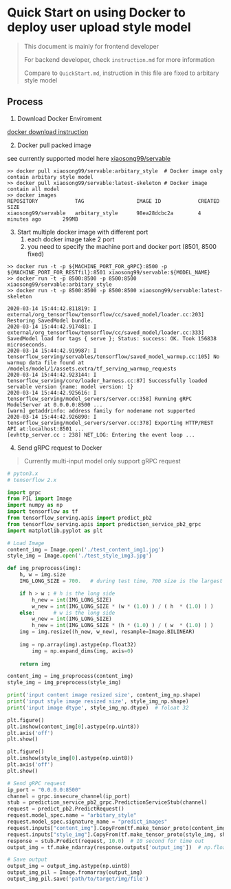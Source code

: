 # Quick Start on using Docker to deploy user upload style model 

> This document is mainly for frontend developer 
>
> For backend developer, check `instruction.md` for more information  
>
> Compare to `QuickStart.md`, instruction in this file are fixed to arbitary style model 



## Process 

1. Download Docker Enviroment 

[docker download instruction](https://docs.docker.com/install/)




2. Docker pull packed image 

see currently supported model here [xiaosong99/servable](https://hub.docker.com/repository/docker/xiaosong99/servable)

```shell
>> docker pull xiaosong99/servable:arbitary_style  # Docker image only contain arbitary style model 
>> docker pull xiaosong99/servable:latest-skeleton # Docker image contain all model
>> docker images
REPOSITORY            TAG                 IMAGE ID            CREATED             SIZE
xiaosong99/servable   arbitary_style      98ea28dcbc2a        4 minutes ago       299MB

```




3. Start multiple docker image with different port 
   1. each docker image take 2 port
   2. you need to specify the machine port and docker port (8501, 8500 fixed)


```shell
>> docker run -t -p ${MACHINE_PORT_FOR_gRPC}:8500 -p ${MACHINE_PORT_FOR_RESTfil}:8501 xiaosong99/servable:${MODEL_NAME}
>> docker run -t -p 8500:8500 -p 8500:8500 xiaosong99/servable:arbitary_style
>> docker run -t -p 8500:8500 -p 8500:8500 xiaosong99/servable:latest-skeleton

2020-03-14 15:44:42.811819: I external/org_tensorflow/tensorflow/cc/saved_model/loader.cc:203] Restoring SavedModel bundle.
2020-03-14 15:44:42.917481: I external/org_tensorflow/tensorflow/cc/saved_model/loader.cc:333] SavedModel load for tags { serve }; Status: success: OK. Took 156838 microseconds.
2020-03-14 15:44:42.919987: I tensorflow_serving/servables/tensorflow/saved_model_warmup.cc:105] No warmup data file found at /models/model/1/assets.extra/tf_serving_warmup_requests
2020-03-14 15:44:42.923144: I tensorflow_serving/core/loader_harness.cc:87] Successfully loaded servable version {name: model version: 1}
2020-03-14 15:44:42.925616: I tensorflow_serving/model_servers/server.cc:358] Running gRPC ModelServer at 0.0.0.0:8500 ...
[warn] getaddrinfo: address family for nodename not supported
2020-03-14 15:44:42.926890: I tensorflow_serving/model_servers/server.cc:378] Exporting HTTP/REST API at:localhost:8501 ...
[evhttp_server.cc : 238] NET_LOG: Entering the event loop ...

```



4. Send gRPC request to Docker 

> Currently multi-input model only support gRPC request 


```python
# pyton3.x 
# tensorflow 2.x

import grpc
from PIL import Image
import numpy as np
import tensorflow as tf 
from tensorflow_serving.apis import predict_pb2
from tensorflow_serving.apis import prediction_service_pb2_grpc
import matplotlib.pyplot as plt

# Load Image 
content_img = Image.open('./test_content_img1.jpg')
style_img = Image.open('./test_style_img3.jpg')

def img_preprocess(img):
    h, w = img.size
    IMG_LONG_SIZE = 700.   # during test time, 700 size is the largest supported size 

    if h > w : # h is the long side 
        h_new = int(IMG_LONG_SIZE)
        w_new = int(IMG_LONG_SIZE * (w * (1.0) ) / ( h  * (1.0) ) )
    else:      # w is the long side 
        w_new = int(IMG_LONG_SIZE)
        h_new = int(IMG_LONG_SIZE * (h * (1.0) ) / ( w  * (1.0) ) )
    img = img.resize((h_new, w_new), resample=Image.BILINEAR)
    
    img = np.array(img).astype(np.float32)
		img = np.expand_dims(img, axis=0) 
    
    return img 

content_img = img_preprocess(content_img)
style_img = img_preprocess(style_img)

print('input content image resized size', content_img_np.shape)
print('input style image resized size', style_img_np.shape)
print('input image dtype', style_img_np.dtype)  # foloat 32 

plt.figure()
plt.imshow(content_img[0].astype(np.uint8))
plt.axis('off')
plt.show()

plt.figure()
plt.imshow(style_img[0].astype(np.uint8))
plt.axis('off')
plt.show()

# Send gRPC request 
ip_port = "0.0.0.0:8500"
channel = grpc.insecure_channel(ip_port)
stub = prediction_service_pb2_grpc.PredictionServiceStub(channel)
request = predict_pb2.PredictRequest()
request.model_spec.name = "arbitary_style"
request.model_spec.signature_name = "predict_images" 
request.inputs["content_img"].CopyFrom(tf.make_tensor_proto(content_img, shape=list(content_img.shape)))  
request.inputs["style_img"].CopyFrom(tf.make_tensor_proto(style_img, shape=list(style_img.shape)))  
response = stub.Predict(request, 10.0)  # 10 second for time out 
output_img = tf.make_ndarray(response.outputs['output_img'])  # np.float32 

# Save output 
output_img = output_img.astype(np.uint8)
output_img_pil = Image.fromarray(output_img)
output_img_pil.save('path/to/target/img/file')


```

